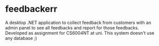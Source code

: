 # feedbackerr
A desktop .NET application to collect feedback from customers with an admin panel to see all feedbacks and report for those feedbacks. Developed as assignment for CS6004NT at uni. This system doesn't use any database ;)
